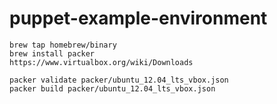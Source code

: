 puppet-example-environment
==========================

    brew tap homebrew/binary
    brew install packer
    https://www.virtualbox.org/wiki/Downloads
    
    packer validate packer/ubuntu_12.04_lts_vbox.json
    packer build packer/ubuntu_12.04_lts_vbox.json
    
